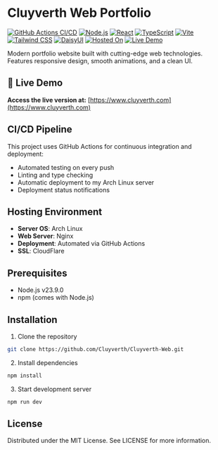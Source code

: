# Cluyverth Web Portfolio

[![GitHub Actions CI/CD](https://img.shields.io/github/actions/workflow/status/cluyverth/Cluyverth-Web/main.yml?label=CI%2FCD)](https://github.com/cluyverth/Cluyverth-Web/actions)
[![Node.js](https://img.shields.io/badge/Node.js-23.9.0-339933?logo=node.js)](https://nodejs.org/)
[![React](https://img.shields.io/badge/React-19.0.0-%2361DAFB?logo=react)](https://react.dev/)
[![TypeScript](https://img.shields.io/badge/TypeScript-5.7.2-%233178C6?logo=typescript)](https://www.typescriptlang.org/)
[![Vite](https://img.shields.io/badge/Vite-6.1.0-%646CFF?logo=vite)](https://vitejs.dev/)
[![Tailwind CSS](https://img.shields.io/badge/Tailwind_CSS-4.0.9-%2338B2AC?logo=tailwind-css)](https://tailwindcss.com/)
[![DaisyUI](https://img.shields.io/badge/DaisyUI-5.0.0-%5A0EF)](https://daisyui.com/)
[![Hosted On](https://img.shields.io/badge/Hosted%20On-Arch_Linux-1793D1?logo=arch-linux)](https://archlinux.org/)
[![Live Demo](https://img.shields.io/website?url=https%3A%2F%2Fcluyverth.com)](https://cluyverth.com)

Modern portfolio website built with cutting-edge web technologies. Features responsive design, smooth animations, and a clean UI.

## 🚀 Live Demo

**Access the live version at:** [https://www.cluyverth.com](https://www.cluyverth.com)

## CI/CD Pipeline

This project uses GitHub Actions for continuous integration and deployment:
- Automated testing on every push
- Linting and type checking
- Automatic deployment to my Arch Linux server
- Deployment status notifications


## Hosting Environment

- **Server OS**: Arch Linux
- **Web Server**: Nginx
- **Deployment**: Automated via GitHub Actions
- **SSL**: CloudFlare

## Prerequisites

- Node.js v23.9.0
- npm (comes with Node.js)

## Installation

1. Clone the repository
```bash
git clone https://github.com/Cluyverth/Cluyverth-Web.git
```

2. Install dependencies
```bash
npm install
```

3. Start development server
```bash
npm run dev
```

## License

Distributed under the MIT License. See LICENSE for more information.